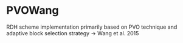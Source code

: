 # PVOWang
 RDH scheme implementation primarily based on PVO technique and adaptive block selection strategy -> Wang et al. 2015
